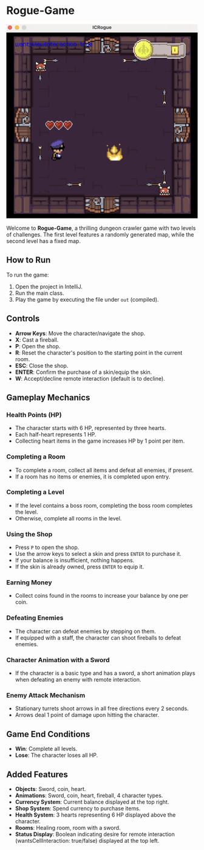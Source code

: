 # Rogue-Game

![Cover Image](cover.png)

Welcome to **Rogue-Game**, a thrilling dungeon crawler game with two levels of challenges. The first level features a randomly generated map, while the second level has a fixed map.

## How to Run

To run the game:
1. Open the project in IntelliJ.
2. Run the main class.
3. Play the game by executing the file under `out` (compiled).

## Controls

- **Arrow Keys**: Move the character/navigate the shop.
- **X**: Cast a fireball.
- **P**: Open the shop.
- **R**: Reset the character's position to the starting point in the current room.
- **ESC**: Close the shop.
- **ENTER**: Confirm the purchase of a skin/equip the skin.
- **W**: Accept/decline remote interaction (default is to decline).

## Gameplay Mechanics

### Health Points (HP)
- The character starts with 6 HP, represented by three hearts.
- Each half-heart represents 1 HP.
- Collecting heart items in the game increases HP by 1 point per item.

### Completing a Room
- To complete a room, collect all items and defeat all enemies, if present.
- If a room has no items or enemies, it is completed upon entry.

### Completing a Level
- If the level contains a boss room, completing the boss room completes the level.
- Otherwise, complete all rooms in the level.

### Using the Shop
- Press `P` to open the shop.
- Use the arrow keys to select a skin and press `ENTER` to purchase it.
- If your balance is insufficient, nothing happens.
- If the skin is already owned, press `ENTER` to equip it.

### Earning Money
- Collect coins found in the rooms to increase your balance by one per coin.

### Defeating Enemies
- The character can defeat enemies by stepping on them.
- If equipped with a staff, the character can shoot fireballs to defeat enemies.

### Character Animation with a Sword
- If the character is a basic type and has a sword, a short animation plays when defeating an enemy with remote interaction.

### Enemy Attack Mechanism
- Stationary turrets shoot arrows in all free directions every 2 seconds.
- Arrows deal 1 point of damage upon hitting the character.

## Game End Conditions
- **Win**: Complete all levels.
- **Lose**: The character loses all HP.

## Added Features
- **Objects**: Sword, coin, heart.
- **Animations**: Sword, coin, heart, fireball, 4 character types.
- **Currency System**: Current balance displayed at the top right.
- **Shop System**: Spend currency to purchase items.
- **Health System**: 3 hearts representing 6 HP displayed above the character.
- **Rooms**: Healing room, room with a sword.
- **Status Display**: Boolean indicating desire for remote interaction (wantsCellInteraction: true/false) displayed at the top left.
